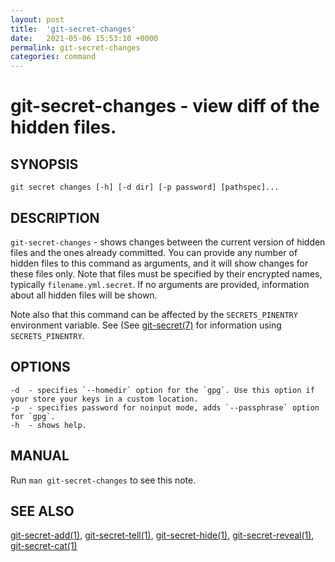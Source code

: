 ```yaml
---
layout: post
title:  'git-secret-changes'
date:   2021-05-06 15:53:10 +0000
permalink: git-secret-changes
categories: command
---
```

git-secret-changes - view diff of the hidden files.
===================================================

## SYNOPSIS

    git secret changes [-h] [-d dir] [-p password] [pathspec]...


## DESCRIPTION
`git-secret-changes` - shows changes between the current version of hidden files and the ones already committed. 
You can provide any number of hidden files to this command as arguments, and it will show changes for these files only. 
Note that files must be specified by their encrypted names, typically `filename.yml.secret`.
If no arguments are provided, information about all hidden files will be shown.

Note also that this command can be affected by the `SECRETS_PINENTRY` environment variable. See
(See [git-secret(7)](http://git-secret.io/git-secret) for information using `SECRETS_PINENTRY`.


## OPTIONS

    -d  - specifies `--homedir` option for the `gpg`. Use this option if your store your keys in a custom location.
    -p  - specifies password for noinput mode, adds `--passphrase` option for `gpg`.
    -h  - shows help.


## MANUAL

Run `man git-secret-changes` to see this note.


## SEE ALSO

[git-secret-add(1)](http://git-secret.io/git-secret-add), [git-secret-tell(1)](http://git-secret.io/git-secret-tell), 
[git-secret-hide(1)](http://git-secret.io/git-secret-hide), [git-secret-reveal(1)](http://git-secret.io/git-secret-reveal), 
[git-secret-cat(1)](http://git-secret.io/git-secret-cat)
